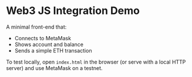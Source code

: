 # Web3 JS Integration Demo

A minimal front-end that:
- Connects to MetaMask
- Shows account and balance
- Sends a simple ETH transaction

To test locally, open `index.html` in the browser (or serve with a local HTTP server) and use MetaMask on a testnet.

